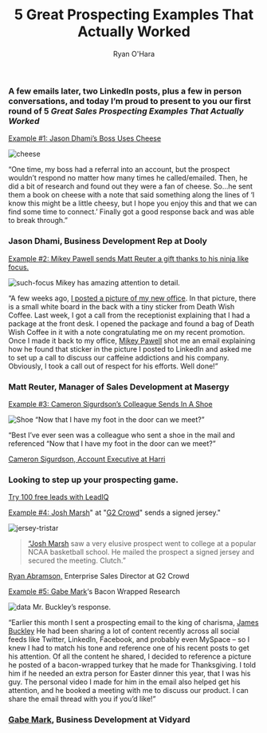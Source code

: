 ﻿---
layout: blog
title: 5 Great Prospecting Examples That Actually Worked
description: Last week was a pretty busy week for me. I traveled out to visit many sales teams in the Bay Area to talk about prospecting, and stopped in at Saastr. While there, I kept talking with folks about their favorite prospecting stories, and before long, I had a cool blog post idea. What if I could put together an inspirational post where some of our friends shared their favorite personal prospecting stories of all time? Sometimes it just helps a ton to hear what others are doing to inspire you to take the leap and be different
coverImage: img/deathwish-coffee.png
publishDate: Feb 13, 2018

author: Ryan O'Hara
authorProfile: Ryan O'Hara has been an early employee at several startups helping them with marketing and prospecting tactics, including Dyn who was acquired by Oracle for $600+ million in 2016. He's had prospecting campaigns featured in Fortune, Mashable, and TheNextWeb. Ryan specializes in branding, business development, prospecting, and coaching people on how to make good digital first impressions. He also mentors two accelerators, The Iron Yard and The Alpha Loft, and hosts The Prospecting Podcast.
authorImage: img/Ryan-OHara-Headshot.png
---
### A few emails later, two LinkedIn posts, plus a few in person conversations, and today I’m proud to present to you our first round of 5 _Great Sales Prospecting Examples That Actually Worked_

[Example #1: Jason Dhami’s Boss Uses Cheese](https://www.linkedin.com/in/jasondhami/)

![cheese](/img/cheese.jpg)

“One time, my boss had a referral into an account, but the prospect wouldn’t respond no matter how many times he called/emailed. Then, he did a bit of research and found out they were a fan of cheese. So…he sent them a book on cheese with a note that said something along the lines of ‘I know this might be a little cheesy, but I hope you enjoy this and that we can find some time to connect.’ Finally got a good response back and was able to break through.”

### Jason Dhami, Business Development Rep at Dooly

[Example #2: Mikey Pawell sends Matt Reuter a gift thanks to his ninja like focus.](https://www.linkedin.com/in/mikeypawell/)

![such-focus](/img/such-focus.png) Mikey has amazing attention to detail.

“A few weeks ago, [I posted a picture of my new office](https://www.linkedin.com/feed/update/urn:li:activity:6355162345286754305). In that picture, there is a small white board in the back with a tiny sticker from Death Wish Coffee. Last week, I got a call from the receptionist explaining that I had a package at the front desk. I opened the package and found a bag of Death Wish Coffee in it with a note congratulating me on my recent promotion. Once I made it back to my office, [Mikey Pawell](https://www.linkedin.com/in/mikeypawell/) shot me an email explaining how he found that sticker in the picture I posted to LinkedIn and asked me to set up a call to discuss our caffeine addictions and his company. Obviously, I took a call out of respect for his efforts. Well done!”

### Matt Reuter, Manager of Sales Development at Masergy

[Example #3: Cameron Sigurdson’s Colleague Sends In A Shoe](https://www.linkedin.com/in/cameronsigurdson/)

![Shoe](/img/Shoe.jpg) “Now that I have my foot in the door can we meet?”

“Best I’ve ever seen was a colleague who sent a shoe in the mail and referenced “Now that I have my foot in the door can we meet?”

[Cameron Sigurdson, Account Executive at Harri](https://www.linkedin.com/in/cameronsigurdson/)

### Looking to step up your prospecting game.  
[Try 100 free leads with LeadIQ](https://ter.li/5gmtrd)

[Example #4: Josh Marsh](https://www.linkedin.com/in/josh-marsh-97b96095/)" at "[G2 Crowd](https://www.g2crowd.com)" sends a signed jersey."

![jersey-tristar](/img/jersey-tristar.jpg)

> [“Josh Marsh](https://www.linkedin.com/in/josh-marsh-97b96095/) saw a very elusive prospect went to college at a popular NCAA basketball school. He mailed the prospect a signed jersey and secured the meeting. Clutch.”

[Ryan Abramson,](https://www.linkedin.com/in/ryanabramson/) Enterprise Sales Director at G2 Crowd

[Example #5: Gabe Mark](https://www.linkedin.com/in/gabemark/)‘s Bacon Wrapped Research

![data](/img/Screen-Shot.png) Mr. Buckley’s response.

“Earlier this month I sent a prospecting email to the king of charisma, [James Buckley](https://www.linkedin.com/in/james-buckley-35631559/) He had been sharing a lot of content recently across all social feeds like Twitter, LinkedIn, Facebook, and probably even MySpace – so I knew I had to match his tone and reference one of his recent posts to get his attention. Of all the content he shared, I decided to reference a picture he posted of a bacon-wrapped turkey that he made for Thanksgiving. I told him if he needed an extra person for Easter dinner this year, that I was his guy. The personal video I made for him in the email also helped get his attention, and he booked a meeting with me to discuss our product. I can share the email thread with you if you’d like!”

### [Gabe Mark](https://www.linkedin.com/in/gabemark/), Business Development at Vidyard